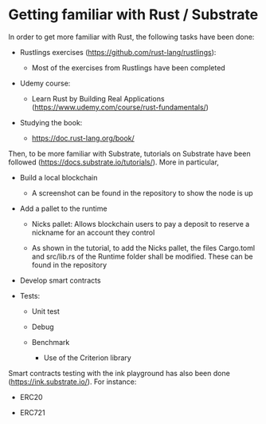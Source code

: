 # Getting familiar with Rust / Substrate

In order to get more familiar with Rust, the following tasks have been done:

  * Rustlings exercises (https://github.com/rust-lang/rustlings):
  
    * Most of the exercises from Rustlings have been completed

  * Udemy course:
  
    * Learn Rust by Building Real Applications (https://www.udemy.com/course/rust-fundamentals/)
    
  * Studying the book:
  
    * https://doc.rust-lang.org/book/
    
Then, to be more familiar with Substrate, tutorials on Substrate have been followed (https://docs.substrate.io/tutorials/). More in particular,

  * Build a local blockchain
  
  	* A screenshot can be found in the repository to show the node is up
    
  * Add a pallet to the runtime

    * Nicks pallet: Allows blockchain users to pay a deposit to reserve a nickname for an account they control

    * As shown in the tutorial, to add the Nicks pallet, the files Cargo.toml and src/lib.rs of the Runtime folder shall be modified. These can be found in the repository
     
  * Develop smart contracts
  
  * Tests:

      * Unit test
    
      * Debug
     
      * Benchmark
      
      	  * Use of the Criterion library

Smart contracts testing with the ink playground has also been done (https://ink.substrate.io/). For instance:

  * ERC20
    
  * ERC721




  
  
